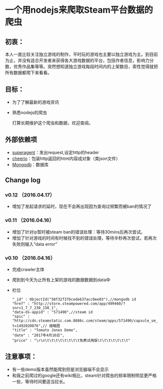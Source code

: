 # 一个用nodejs来爬取Steam平台数据的爬虫

## 初衷：

本人一直比较关注独立游戏的制作，平时玩的游戏也主要以独立游戏为主。到目前为止，并没有适合开发者来获得各大游戏数据的平台，包括作者信息，影响力分数，优秀作品集等等。突然想知道独立游戏每段时间内的上架数目，索性觉得就把所有数据都爬下来看看。

## 目标：

- 为了了解最新的游戏资讯

- 熟悉nodejs的爬虫

   打算长期维护这个爬虫和数据，欢迎查阅。

## 外部依赖项

- [superagent](http://visionmedia.github.io/superagent/)：发出request,设定http的header
- [cheerio](https://github.com/cheeriojs/cheerio)：包装http返回的html内容成对象（类json文件）
- [Mongodb](https://www.mongodb.com/)：数据库


## Change log

### v0.12  （2016.04.17）

- 增加了发起请求的延时，现在不会再出现因为查询过频繁而被ban的情况了

### v0.11  （2016.04.16）

- 增加了针对ip暂时被steam ban的错误处理：等待30mins后再次尝试。
- 增加了针对游戏的时间有时候找不到的错误处理，等待半秒再次尝试，若再次失败则输入“data error”

### v0.10  （2016.04.16）

- 完成crawler主体

- 爬到到今天为止所有上架的游戏的数据数据到data中

- 栏位

      "_id" : ObjectId("58f32f37bcede637acc0ee03"),//mongodb id
      "href" : "http://store.steampowered.com/app/499460/?snr=1_7_7_230_150_1",
      "data-ds-appid" : "571490",//steam id
      "spic" : "http://cdn.steamstatic.com.8686c.com/steam/apps/571490/capsule_sm_120.jpg?t=1492020876",// 缩略图
      "title" : "Tomato Jones Demo",
      "date" : "2017年4月16日",
      "price" : "\r\n\t\t\t\t\t\t\t\t免费试用版\t\t\t\t\t\t\t"

## 注意事项：

- 有一些demo版本虽然能爬到但是浏览器端不会显示
- 和我之前爬过的google还有wiki相比，steam针对爬虫的频率限制明显更严格一些，等待时间要适当拉长。


